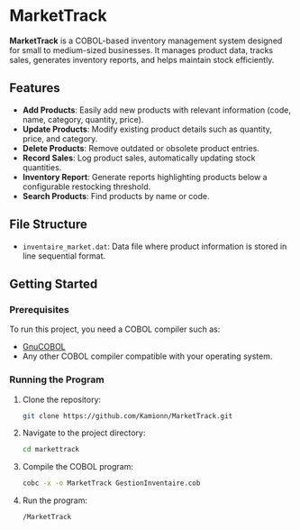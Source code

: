 # MarketTrack

**MarketTrack** is a COBOL-based inventory management system designed for small to medium-sized businesses. It manages product data, tracks sales, generates inventory reports, and helps maintain stock efficiently.

## Features

- **Add Products**: Easily add new products with relevant information (code, name, category, quantity, price).
- **Update Products**: Modify existing product details such as quantity, price, and category.
- **Delete Products**: Remove outdated or obsolete product entries.
- **Record Sales**: Log product sales, automatically updating stock quantities.
- **Inventory Report**: Generate reports highlighting products below a configurable restocking threshold.
- **Search Products**: Find products by name or code.

## File Structure

- `inventaire_market.dat`: Data file where product information is stored in line sequential format.

## Getting Started

### Prerequisites

To run this project, you need a COBOL compiler such as:
- [GnuCOBOL](https://gnucobol.sourceforge.io/)
- Any other COBOL compiler compatible with your operating system.

### Running the Program

1. Clone the repository:
   ```bash
   git clone https://github.com/Kamionn/MarketTrack.git
2. Navigate to the project directory:
   ```bash
   cd markettrack
3. Compile the COBOL program:
   ```bash
   cobc -x -o MarketTrack GestionInventaire.cob
4. Run the program:
   ```bash
   /MarketTrack
